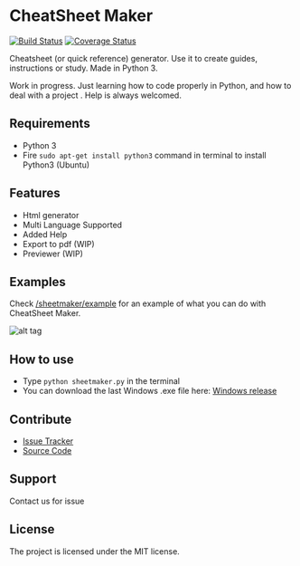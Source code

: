 CheatSheet Maker
================
[![Build Status](https://travis-ci.org/cosme12/cheatsheet-maker.svg?branch=master)](https://travis-ci.org/cosme12/cheatsheet-maker) [![Coverage Status](https://coveralls.io/repos/github/cosme12/cheatsheet-maker/badge.svg?branch=master)](https://coveralls.io/github/cosme12/cheatsheet-maker?branch=master)

Cheatsheet (or quick reference) generator. Use it to create guides, instructions or study. Made in Python 3.

Work in progress. Just learning how to code properly in Python, and how to deal with a project . Help is always welcomed.

Requirements
------------
- Python 3
- Fire `sudo apt-get install python3` command in terminal to install Python3 (Ubuntu)


Features
--------

- Html generator
- Multi Language Supported
- Added Help
- Export to pdf (WIP)
- Previewer (WIP)


Examples
--------

Check [/sheetmaker/example](/sheetmaker/example) for an example of what you can do with CheatSheet Maker.


![alt tag](https://raw.githubusercontent.com/cosme12/cheatsheet-maker/develop/sheetmaker/example/example.png)


How to use
------------

- Type `python sheetmaker.py` in the terminal 
- You can download the last Windows .exe file here: [Windows release](https://github.com/cosme12/cheatsheet-maker/releases)


Contribute
----------

- [Issue Tracker](https://github.com/cosme12/cheatsheet-maker/issues)
- [Source Code](https://github.com/cosme12/cheatsheet-maker)


Support
-------

Contact us for issue


License
-------

The project is licensed under the MIT license.

